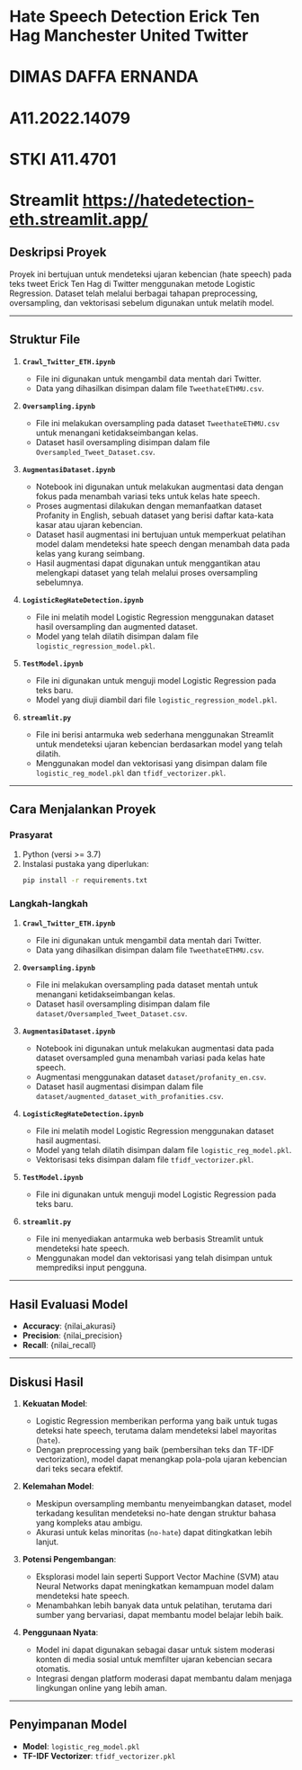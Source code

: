 # Hate Speech Detection Erick Ten Hag Manchester United Twitter
# DIMAS DAFFA ERNANDA
# A11.2022.14079
# STKI A11.4701
# Streamlit https://hatedetection-eth.streamlit.app/

## Deskripsi Proyek
Proyek ini bertujuan untuk mendeteksi ujaran kebencian (hate speech) pada teks tweet Erick Ten Hag di Twitter menggunakan metode Logistic Regression. Dataset telah melalui berbagai tahapan preprocessing, oversampling, dan vektorisasi sebelum digunakan untuk melatih model.

---

## Struktur File

1. **`Crawl_Twitter_ETH.ipynb`**
   - File ini digunakan untuk mengambil data mentah dari Twitter.
   - Data yang dihasilkan disimpan dalam file `TweethateETHMU.csv`.

2. **`Oversampling.ipynb`**
   - File ini melakukan oversampling pada dataset `TweethateETHMU.csv` untuk menangani ketidakseimbangan kelas.
   - Dataset hasil oversampling disimpan dalam file `Oversampled_Tweet_Dataset.csv`.

3. **`AugmentasiDataset.ipynb`**
   - Notebook ini digunakan untuk melakukan augmentasi data dengan fokus pada menambah variasi teks untuk kelas hate speech.
   - Proses augmentasi dilakukan dengan memanfaatkan dataset Profanity in English, sebuah dataset yang berisi daftar kata-kata kasar atau ujaran kebencian.
   - Dataset hasil augmentasi ini bertujuan untuk memperkuat pelatihan model dalam mendeteksi hate speech dengan menambah data pada kelas yang kurang seimbang.
   - Hasil augmentasi dapat digunakan untuk menggantikan atau melengkapi dataset yang telah melalui proses oversampling sebelumnya.

4. **`LogisticRegHateDetection.ipynb`**
   - File ini melatih model Logistic Regression menggunakan dataset hasil oversampling dan augmented dataset.
   - Model yang telah dilatih disimpan dalam file `logistic_regression_model.pkl`.

5. **`TestModel.ipynb`**
   - File ini digunakan untuk menguji model Logistic Regression pada teks baru.
   - Model yang diuji diambil dari file `logistic_regression_model.pkl`.

6. **`streamlit.py`**
   - File ini berisi antarmuka web sederhana menggunakan Streamlit untuk mendeteksi ujaran kebencian berdasarkan model yang telah dilatih.
   - Menggunakan model dan vektorisasi yang disimpan dalam file `logistic_reg_model.pkl` dan `tfidf_vectorizer.pkl`.

---

## Cara Menjalankan Proyek

### Prasyarat
1. Python (versi >= 3.7)
2. Instalasi pustaka yang diperlukan:
   ```bash
   pip install -r requirements.txt
   ```

### Langkah-langkah
1. **`Crawl_Twitter_ETH.ipynb`**
   - File ini digunakan untuk mengambil data mentah dari Twitter.
   - Data yang dihasilkan disimpan dalam file `TweethateETHMU.csv`.

2. **`Oversampling.ipynb`**
   - File ini melakukan oversampling pada dataset mentah untuk menangani ketidakseimbangan kelas.
   - Dataset hasil oversampling disimpan dalam file `dataset/Oversampled_Tweet_Dataset.csv`.

3. **`AugmentasiDataset.ipynb`**
   - Notebook ini digunakan untuk melakukan augmentasi data pada dataset oversampled guna menambah variasi pada kelas hate speech.
   - Augmentasi menggunakan dataset `dataset/profanity_en.csv`.
   - Dataset hasil augmentasi disimpan dalam file `dataset/augmented_dataset_with_profanities.csv`.

4. **`LogisticRegHateDetection.ipynb`**
   - File ini melatih model Logistic Regression menggunakan dataset hasil augmentasi.
   - Model yang telah dilatih disimpan dalam file `logistic_reg_model.pkl`.
   - Vektorisasi teks disimpan dalam file `tfidf_vectorizer.pkl`.

5. **`TestModel.ipynb`**
   - File ini digunakan untuk menguji model Logistic Regression pada teks baru.

6. **`streamlit.py`**
   - File ini menyediakan antarmuka web berbasis Streamlit untuk mendeteksi hate speech.
   - Menggunakan model dan vektorisasi yang telah disimpan untuk memprediksi input pengguna.

---

## Hasil Evaluasi Model

- **Accuracy**: {nilai_akurasi}
- **Precision**: {nilai_precision}
- **Recall**: {nilai_recall}

---

## Diskusi Hasil
1. **Kekuatan Model**:
   - Logistic Regression memberikan performa yang baik untuk tugas deteksi hate speech, terutama dalam mendeteksi label mayoritas (`hate`).
   - Dengan preprocessing yang baik (pembersihan teks dan TF-IDF vectorization), model dapat menangkap pola-pola ujaran kebencian dari teks secara efektif.

2. **Kelemahan Model**:
   - Meskipun oversampling membantu menyeimbangkan dataset, model terkadang kesulitan mendeteksi no-hate dengan struktur bahasa yang kompleks atau ambigu.
   - Akurasi untuk kelas minoritas (`no-hate`) dapat ditingkatkan lebih lanjut.

3. **Potensi Pengembangan**:
   - Eksplorasi model lain seperti Support Vector Machine (SVM) atau Neural Networks dapat meningkatkan kemampuan model dalam mendeteksi hate speech.
   - Menambahkan lebih banyak data untuk pelatihan, terutama dari sumber yang bervariasi, dapat membantu model belajar lebih baik.

4. **Penggunaan Nyata**:
   - Model ini dapat digunakan sebagai dasar untuk sistem moderasi konten di media sosial untuk memfilter ujaran kebencian secara otomatis.
   - Integrasi dengan platform moderasi dapat membantu dalam menjaga lingkungan online yang lebih aman.

---

## Penyimpanan Model
- **Model**: `logistic_reg_model.pkl`
- **TF-IDF Vectorizer**: `tfidf_vectorizer.pkl`

